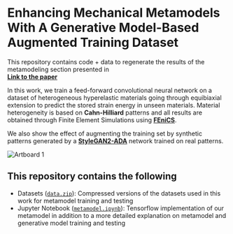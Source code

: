 # Enhancing Mechanical Metamodels With A Generative Model-Based Augmented Training Dataset
This repository contains code + data to regenerate the results of the metamodeling section presented in  
[**Link to the paper**]()  

In this work, we train a feed-forward convolutional neural network on a dataset of heterogeneous hyperelastic materials going through equibiaxial extension to predict the stored strain energy in unseen materials. Material heterogeneity is based on **Cahn-Hilliard** patterns and all results are obtained through Finite Element Simulations using [**FEniCS**](https://fenicsproject.org/).

We also show the effect of augmenting the training set by synthetic patterns generated by a [**StyleGAN2-ADA**](https://github.com/NVlabs/stylegan2-ada) network trained on real patterns.

![Artboard 1](https://user-images.githubusercontent.com/54042195/155399467-73932dcd-3a15-45cf-aa1d-c895c52af122.png)

## This repository contains the following
* Datasets ([`data.zip`](data.zip)): Compressed versions of the datasets used in this work for metamodel training and testing
* Jupyter Notebook ([`metamodel.ipynb`](metamodel.ipynb)): Tensorflow implementation of our metamodel in addition to a more detailed explanation on metamodel and generative model training and testing
